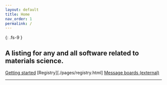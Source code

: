 ```yaml
---
layout: default
title: Home
nav_order: 1
permalink: /
---
```


{: .fs-9 }

## A listing for any and all software related to materials science.

[Getting started](./pages/getting_started.html)
[Registry][./pages/registry.html]
[Message boards (external)][matsci.org]

---


[matsci.org]: https://matsci.org
